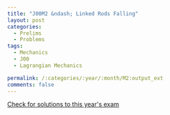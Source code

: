 ```yaml
---
title: "J00M2 &ndash; Linked Rods Falling"
layout: post
categories:
  - Prelims
  - Problems
tags:
  - Mechanics
  - J00
  - Lagrangian Mechanics

permalink: /:categories/:year/:month/M2:output_ext
comments: false
---
```

<object data="2000J2M.pdf" type="application/pdf" width="100%" height="500"></object>
<div class="message"><a href='https://princetonprelim.com/prelim/4/'>Check for solutions to this year's exam</a></div>